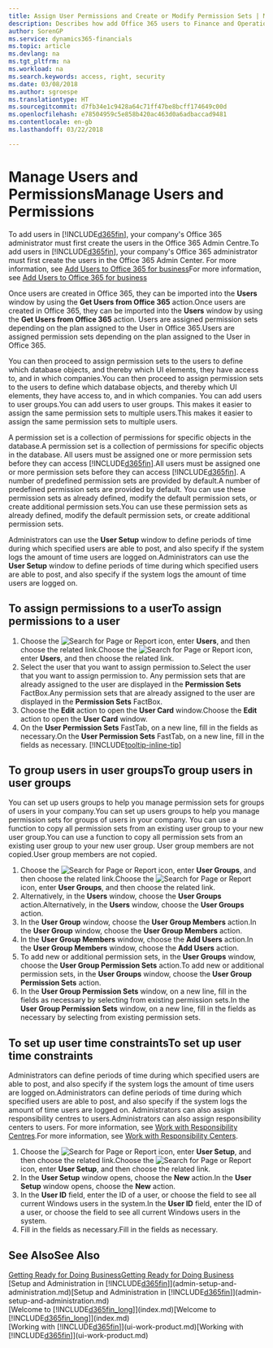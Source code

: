 ```yaml
---
title: Assign User Permissions and Create or Modify Permission Sets | Microsoft Docs
description: Describes how add Office 365 users to Finance and Operations, Business edition, and then assign permissions, access rights, and security settings.
author: SorenGP
ms.service: dynamics365-financials
ms.topic: article
ms.devlang: na
ms.tgt_pltfrm: na
ms.workload: na
ms.search.keywords: access, right, security
ms.date: 03/08/2018
ms.author: sgroespe
ms.translationtype: HT
ms.sourcegitcommit: d7fb34e1c9428a64c71ff47be8bcff174649c00d
ms.openlocfilehash: e78504959c5e858b420ac463d0a6adbaccad9481
ms.contentlocale: en-gb
ms.lasthandoff: 03/22/2018

---
```

# <a name="manage-users-and-permissions"></a><span data-ttu-id="4b607-103">Manage Users and Permissions</span><span class="sxs-lookup"><span data-stu-id="4b607-103">Manage Users and Permissions</span></span>
<span data-ttu-id="4b607-104">To add users in [!INCLUDE[d365fin](includes/d365fin_md.md)], your company's Office 365 administrator must first create the users in the Office 365 Admin Centre.</span><span class="sxs-lookup"><span data-stu-id="4b607-104">To add users in [!INCLUDE[d365fin](includes/d365fin_md.md)], your company's Office 365 administrator must first create the users in the Office 365 Admin Center.</span></span> <span data-ttu-id="4b607-105">For more information, see [Add Users to Office 365 for business](https://support.office.com/en-us/article/Add-users-to-Office-365-for-business-435ccec3-09dd-4587-9ebd-2f3cad6bc2bc)</span><span class="sxs-lookup"><span data-stu-id="4b607-105">For more information, see [Add Users to Office 365 for business](https://support.office.com/en-us/article/Add-users-to-Office-365-for-business-435ccec3-09dd-4587-9ebd-2f3cad6bc2bc)</span></span>

<span data-ttu-id="4b607-106">Once users are created in Office 365, they can be imported into the **Users** window by using the **Get Users from Office 365** action.</span><span class="sxs-lookup"><span data-stu-id="4b607-106">Once users are created in Office 365, they can be imported into the **Users** window by using the **Get Users from Office 365** action.</span></span> <span data-ttu-id="4b607-107">Users are assigned permission sets depending on the plan assigned to the User in Office 365.</span><span class="sxs-lookup"><span data-stu-id="4b607-107">Users are assigned permission sets depending on the plan assigned to the User in Office 365.</span></span>

<span data-ttu-id="4b607-108">You can then proceed to assign permission sets to the users to define which database objects, and thereby which UI elements, they have access to, and in which companies.</span><span class="sxs-lookup"><span data-stu-id="4b607-108">You can then proceed to assign permission sets to the users to define which database objects, and thereby which UI elements, they have access to, and in which companies.</span></span> <span data-ttu-id="4b607-109">You can add users to user groups.</span><span class="sxs-lookup"><span data-stu-id="4b607-109">You can add users to user groups.</span></span> <span data-ttu-id="4b607-110">This makes it easier to assign the same permission sets to multiple users.</span><span class="sxs-lookup"><span data-stu-id="4b607-110">This makes it easier to assign the same permission sets to multiple users.</span></span>

<span data-ttu-id="4b607-111">A permission set is a collection of permissions for specific objects in the database.</span><span class="sxs-lookup"><span data-stu-id="4b607-111">A permission set is a collection of permissions for specific objects in the database.</span></span> <span data-ttu-id="4b607-112">All users must be assigned one or more permission sets before they can access [!INCLUDE[d365fin](includes/d365fin_md.md)].</span><span class="sxs-lookup"><span data-stu-id="4b607-112">All users must be assigned one or more permission sets before they can access [!INCLUDE[d365fin](includes/d365fin_md.md)].</span></span> <span data-ttu-id="4b607-113">A number of predefined permission sets are provided by default.</span><span class="sxs-lookup"><span data-stu-id="4b607-113">A number of predefined permission sets are provided by default.</span></span> <span data-ttu-id="4b607-114">You can use these permission sets as already defined, modify the default permission sets, or create additional permission sets.</span><span class="sxs-lookup"><span data-stu-id="4b607-114">You can use these permission sets as already defined, modify the default permission sets, or create additional permission sets.</span></span>

<span data-ttu-id="4b607-115">Administrators can use the **User Setup** window to define periods of time during which specified users are able to post, and also specify if the system logs the amount of time users are logged on.</span><span class="sxs-lookup"><span data-stu-id="4b607-115">Administrators can use the **User Setup** window to define periods of time during which specified users are able to post, and also specify if the system logs the amount of time users are logged on.</span></span>

## <a name="to-assign-permissions-to-a-user"></a><span data-ttu-id="4b607-116">To assign permissions to a user</span><span class="sxs-lookup"><span data-stu-id="4b607-116">To assign permissions to a user</span></span>
1. <span data-ttu-id="4b607-117">Choose the ![Search for Page or Report](media/ui-search/search_small.png "Search for Page or Report icon") icon, enter **Users**, and then choose the related link.</span><span class="sxs-lookup"><span data-stu-id="4b607-117">Choose the ![Search for Page or Report](media/ui-search/search_small.png "Search for Page or Report icon") icon, enter **Users**, and then choose the related link.</span></span>
2. <span data-ttu-id="4b607-118">Select the user that you want to assign permission to.</span><span class="sxs-lookup"><span data-stu-id="4b607-118">Select the user that you want to assign permission to.</span></span>
<span data-ttu-id="4b607-119">Any permission sets that are already assigned to the user are displayed in the **Permission Sets** FactBox.</span><span class="sxs-lookup"><span data-stu-id="4b607-119">Any permission sets that are already assigned to the user are displayed in the **Permission Sets** FactBox.</span></span>
3. <span data-ttu-id="4b607-120">Choose the **Edit** action to open the **User Card** window.</span><span class="sxs-lookup"><span data-stu-id="4b607-120">Choose the **Edit** action to open the **User Card** window.</span></span>
4. <span data-ttu-id="4b607-121">On the **User Permission Sets** FastTab, on a new line, fill in the fields as necessary.</span><span class="sxs-lookup"><span data-stu-id="4b607-121">On the **User Permission Sets** FastTab, on a new line, fill in the fields as necessary.</span></span> [!INCLUDE[tooltip-inline-tip](includes/tooltip-inline-tip_md.md)]

## <a name="to-group-users-in-user-groups"></a><span data-ttu-id="4b607-122">To group users in user groups</span><span class="sxs-lookup"><span data-stu-id="4b607-122">To group users in user groups</span></span>
<span data-ttu-id="4b607-123">You can set up users groups to help you manage permission sets for groups of users in your company.</span><span class="sxs-lookup"><span data-stu-id="4b607-123">You can set up users groups to help you manage permission sets for groups of users in your company.</span></span> <span data-ttu-id="4b607-124">You can use a function to copy all permission sets from an existing user group to your new user group.</span><span class="sxs-lookup"><span data-stu-id="4b607-124">You can use a function to copy all permission sets from an existing user group to your new user group.</span></span> <span data-ttu-id="4b607-125">User group members are not copied.</span><span class="sxs-lookup"><span data-stu-id="4b607-125">User group members are not copied.</span></span>

1. <span data-ttu-id="4b607-126">Choose the ![Search for Page or Report](media/ui-search/search_small.png "Search for Page or Report icon") icon, enter **User Groups**, and then choose the related link.</span><span class="sxs-lookup"><span data-stu-id="4b607-126">Choose the ![Search for Page or Report](media/ui-search/search_small.png "Search for Page or Report icon") icon, enter **User Groups**, and then choose the related link.</span></span>
2. <span data-ttu-id="4b607-127">Alternatively, in the **Users** window, choose the **User Groups** action.</span><span class="sxs-lookup"><span data-stu-id="4b607-127">Alternatively, in the **Users** window, choose the **User Groups** action.</span></span>
3. <span data-ttu-id="4b607-128">In the **User Group** window, choose the **User Group Members** action.</span><span class="sxs-lookup"><span data-stu-id="4b607-128">In the **User Group** window, choose the **User Group Members** action.</span></span>
6. <span data-ttu-id="4b607-129">In the **User Group Members** window, choose the **Add Users** action.</span><span class="sxs-lookup"><span data-stu-id="4b607-129">In the **User Group Members** window, choose the **Add Users** action.</span></span>
7. <span data-ttu-id="4b607-130">To add new or additional permission sets, in the **User Groups** window, choose the **User Group Permission Sets** action.</span><span class="sxs-lookup"><span data-stu-id="4b607-130">To add new or additional permission sets, in the **User Groups** window, choose the **User Group Permission Sets** action.</span></span>
8. <span data-ttu-id="4b607-131">In the **User Group Permission Sets** window, on a new line, fill in the fields as necessary by selecting from existing permission sets.</span><span class="sxs-lookup"><span data-stu-id="4b607-131">In the **User Group Permission Sets** window, on a new line, fill in the fields as necessary by selecting from existing permission sets.</span></span>

## <a name="to-set-up-user-time-constraints"></a><span data-ttu-id="4b607-132">To set up user time constraints</span><span class="sxs-lookup"><span data-stu-id="4b607-132">To set up user time constraints</span></span>
<span data-ttu-id="4b607-133">Administrators can define periods of time during which specified users are able to post, and also specify if the system logs the amount of time users are logged on.</span><span class="sxs-lookup"><span data-stu-id="4b607-133">Administrators can define periods of time during which specified users are able to post, and also specify if the system logs the amount of time users are logged on.</span></span> <span data-ttu-id="4b607-134">Administrators can also assign responsibility centres to users.</span><span class="sxs-lookup"><span data-stu-id="4b607-134">Administrators can also assign responsibility centers to users.</span></span> <span data-ttu-id="4b607-135">For more information, see [Work with Responsibility Centres](inventory-responsibility-centers.md).</span><span class="sxs-lookup"><span data-stu-id="4b607-135">For more information, see [Work with Responsibility Centers](inventory-responsibility-centers.md).</span></span>

1. <span data-ttu-id="4b607-136">Choose the ![Search for Page or Report](media/ui-search/search_small.png "Search for Page or Report icon") icon, enter **User Setup**, and then choose the related link.</span><span class="sxs-lookup"><span data-stu-id="4b607-136">Choose the ![Search for Page or Report](media/ui-search/search_small.png "Search for Page or Report icon") icon, enter **User Setup**, and then choose the related link.</span></span>
2. <span data-ttu-id="4b607-137">In the **User Setup** window opens, choose the **New** action.</span><span class="sxs-lookup"><span data-stu-id="4b607-137">In the **User Setup** window opens, choose the **New** action.</span></span>
3. <span data-ttu-id="4b607-138">In the **User ID** field, enter the ID of a user, or choose the field to see all current Windows users in the system.</span><span class="sxs-lookup"><span data-stu-id="4b607-138">In the **User ID** field, enter the ID of a user, or choose the field to see all current Windows users in the system.</span></span>
4. <span data-ttu-id="4b607-139">Fill in the fields as necessary.</span><span class="sxs-lookup"><span data-stu-id="4b607-139">Fill in the fields as necessary.</span></span>

## <a name="see-also"></a><span data-ttu-id="4b607-140">See Also</span><span class="sxs-lookup"><span data-stu-id="4b607-140">See Also</span></span>
[<span data-ttu-id="4b607-141">Getting Ready for Doing Business</span><span class="sxs-lookup"><span data-stu-id="4b607-141">Getting Ready for Doing Business</span></span>](ui-get-ready-business.md)  
<span data-ttu-id="4b607-142">[Setup and Administration in [!INCLUDE[d365fin](includes/d365fin_md.md)]](admin-setup-and-administration.md)</span><span class="sxs-lookup"><span data-stu-id="4b607-142">[Setup and Administration in [!INCLUDE[d365fin](includes/d365fin_md.md)]](admin-setup-and-administration.md)</span></span>  
<span data-ttu-id="4b607-143">[Welcome to [!INCLUDE[d365fin_long](includes/d365fin_long_md.md)]](index.md)</span><span class="sxs-lookup"><span data-stu-id="4b607-143">[Welcome to [!INCLUDE[d365fin_long](includes/d365fin_long_md.md)]](index.md)</span></span>  
<span data-ttu-id="4b607-144">[Working with [!INCLUDE[d365fin](includes/d365fin_md.md)]](ui-work-product.md)</span><span class="sxs-lookup"><span data-stu-id="4b607-144">[Working with [!INCLUDE[d365fin](includes/d365fin_md.md)]](ui-work-product.md)</span></span>  

